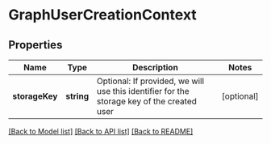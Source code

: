 # GraphUserCreationContext

## Properties
Name | Type | Description | Notes
------------ | ------------- | ------------- | -------------
**storageKey** | **string** | Optional: If provided, we will use this identifier for the storage key of the created user | [optional] 

[[Back to Model list]](../README.md#documentation-for-models) [[Back to API list]](../README.md#documentation-for-api-endpoints) [[Back to README]](../README.md)



